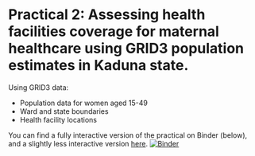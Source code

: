 # Practical 2: Assessing health facilities coverage for maternal healthcare using GRID3 population estimates in Kaduna state.

Using GRID3 data:
- Population data for women aged 15-49
- Ward and state boundaries
- Health facility locations

You can find a fully interactive version of the practical on Binder (below), and a slightly less interactive version [here](https://github.com/Flowminder/GRID3_Nigeria_DSN_Bootcamp/blob/main/DSN_Bootcamp.%20Assessing%20Health%20Facilities%20Coverage.ipynb).
[![Binder](https://mybinder.org/badge_logo.svg)](https://mybinder.org/v2/gh/Flowminder/GRID3_Nigeria_DSN_Bootcamp/main)
